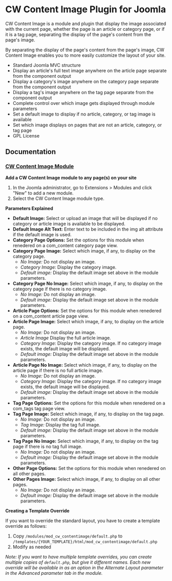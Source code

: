 # CW Content Image Plugin for Joomla

CW Content Image is a module and plugin that display the image associated with the current page, whether the page is an article or category page, or if it is a tag page, separating the display of the page's content from the page's image.

By separating the display of the page's content from the page's image, CW Content Image enables you to more easily customize the layout of your site.

* Standard Joomla MVC structure
* Display an article's full text image anywhere on the article page separate from the component output
* Display a category's image anywhere on the category page separate from the component output
* Display a tag's image anywhere on the tag page separate from the component output
* Complete control over which image gets displayed through module parameters
* Set a default image to display if no article, category, or tag image is available
* Set which image displays on pages that are not an article, category, or tag page
* GPL License

## Documentation

### [CW Content Image Module](https://github.com/corywebbmedia/mod_cw_contentimage)

**Add a CW Content Image module to any page(s) on your site**

1. In the Joomla administrator, go to Extensions > Modules and click "New" to add a new module.
2. Select the CW Content Image module type.

**Parameters Explained**

* **Default Image:** Select or upload an image that will be displayed if no category or article image is available to be displayed.
* **Default Image Alt Text:** Enter text to be included in the img alt attribute if the default image is used.
* **Category Page Options:** Set the options for this module when renedered on a com_content category page view.
* **Category Page Image:** Select which image, if any, to display on the category page.
    * _No Image:_ Do not display an image.
    * _Category Image:_ Display the category image.
    * _Default image:_ Display the default image set above in the module parameters.
* **Category Page No Image:** Select which image, if any, to display on the category page if there is no category image.
    * _No Image:_ Do not display an image.
    * _Default image:_ Display the default image set above in the module parameters.
* **Article Page Options:** Set the options for this module when renedered on a com_content article page view.
* **Article Page Image:** Select which image, if any, to display on the article page.
    * _No Image:_ Do not display an image.
    * _Article Image_ Display the full article image.
    * _Category Image:_ Display the category image. If no category image exists, the default image will be displayed.
    * _Default image:_ Display the default image set above in the module parameters.
* **Article Page No Image:** Select which image, if any, to display on the article page if there is no full article image.
    * _No Image:_ Do not display an image.
    * _Category Image:_ Display the category image. If no category image exists, the default image will be displayed.
    * _Default image:_ Display the default image set above in the module parameters.
* **Tag Page Options:** Set the options for this module when renedered on a com_tags tag page view.
* **Tag Page Image:** Select which image, if any, to display on the tag page.
    * _No Image:_ Do not display an image.
    * _Tag Image:_ Display the tag full image.
    * _Default image:_ Display the default image set above in the module parameters.
* **Tag Page No Image:** Select which image, if any, to display on the tag page if there is no tag full image.
    * _No Image:_ Do not display an image.
    * _Default image:_ Display the default image set above in the module parameters.
* **Other Page Options:** Set the options for this module when renedered on all other pages.
* **Other Pages Image:** Select which image, if any, to display on all other pages.
    * _No Image:_ Do not display an image.
    * _Default image:_ Display the default image set above in the module parameters.

**Creating a Template Override**

If you want to override the standard layout, you have to create a template override as follows:

1. Copy `/modules/mod_cw_contentimage/default.php` to `/templates/{YOUR_TEMPLATE}/html/mod_cw_contentimage/default.php`
2. Modify as needed

_Note: If you want to have multiple template overrides, you can create multiple copies of `default.php`, but give it different names. Each new override will be available in as an option in the Alternate Layout parameter in the Advanced parameter tab in the module._
